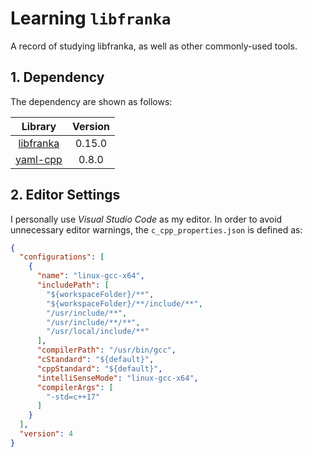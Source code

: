 # Learning `libfranka`

A record of studying libfranka, as well as other commonly-used tools.

## 1. Dependency

The dependency are shown as follows:

|Library|Version|
|:---:|:---:|
|[libfranka](https://github.com/frankaemika/libfranka)|0.15.0|
|[yaml-cpp](https://github.com/jbeder/yaml-cpp)|0.8.0|

## 2. Editor Settings

I personally use *Visual Studio Code* as my editor. In order to avoid unnecessary editor warnings, the `c_cpp_properties.json` is defined as:

```json
{
  "configurations": [
    {
      "name": "linux-gcc-x64",
      "includePath": [
        "${workspaceFolder}/**",
        "${workspaceFolder}/**/include/**",
        "/usr/include/**",
        "/usr/include/**/**",
        "/usr/local/include/**"
      ],
      "compilerPath": "/usr/bin/gcc",
      "cStandard": "${default}",
      "cppStandard": "${default}",
      "intelliSenseMode": "linux-gcc-x64",
      "compilerArgs": [
        "-std=c++17"
      ]
    }
  ],
  "version": 4
}
```
